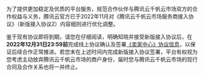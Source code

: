 
为了提供更加稳定及优质的平台服务，规范合作伙伴与腾讯云千帆云市场双方的合作权益与义务，腾讯云官方已于2022年11月对《腾讯云千帆云市场服务商接入协议》（新版接入协议2）内容细则进行优化调整。

鉴于现有协议即将到期，请您在仔细阅读，明确知晓并接受新版接入协议后，在**2022年12月31日23:59前**完成线上协议确认及签署[《卖家中心》协议信息](https://console.cloud.tencent.com/serviceprovider/entercontract)，以保证后续合作正常推进。若您末在上述时间内完成新版接入协议签署，平台有权视为您考虑主动放弃腾讯云千帆云市场的商户身份，届时您与腾讯云千帆云市场的现行合同及合作关系也将一并终止。

